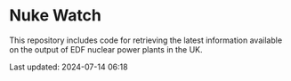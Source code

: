# Nuke Watch

This repository includes code for retrieving the latest information available on the output of EDF nuclear power plants in the UK.

Last updated: 2024-07-14 06:18